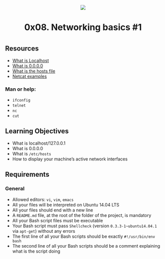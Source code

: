 <p align="center">
    <img src="https://s3.amazonaws.com/intranet-projects-files/holbertonschool-sysadmin_devops/285/s7kpNYq.png">

<h1 align="center">0x08. Networking basics #1<h1>

## Resources
* [What is Localhost](https://intranet.hbtn.io/rltoken/7SedZ8ILSQulYf7xzSbraQ)
* [What is 0.0.0.0](https://intranet.hbtn.io/rltoken/n5IFAt_OWGJtGW33t7Jfag)
* [What is the hosts file](https://intranet.hbtn.io/rltoken/21l3Uqizr3LpA1ZGrYPg3g)
* [Netcat examples](https://intranet.hbtn.io/rltoken/uMleIIzkRoR2w8EkwItSEg)

### Man or help:
* ```ifconfig```
* ```telnet```
* ```nc```
* ```cut```

## Learning Objectives
* What is localhost/127.0.0.1
* What is 0.0.0.0
* What is ```/etc/hosts```
* How to display your machine’s active network interfaces

## Requirements
### General
* Allowed editors: ```vi```, ```vim```, ```emacs```
* All your files will be interpreted on Ubuntu 14.04 LTS
* All your files should end with a new line
* A ```README.md``` file, at the root of the folder of the project, is mandatory
* All your Bash script files must be executable
* Your Bash script must pass ```Shellcheck``` (version ```0.3.3-1~ubuntu14.04.1``` via ```apt-get```) without any errors
* The first line of all your Bash scripts should be exactly ```#!/usr/bin/env bash```
* The second line of all your Bash scripts should be a comment explaining what is the script doing